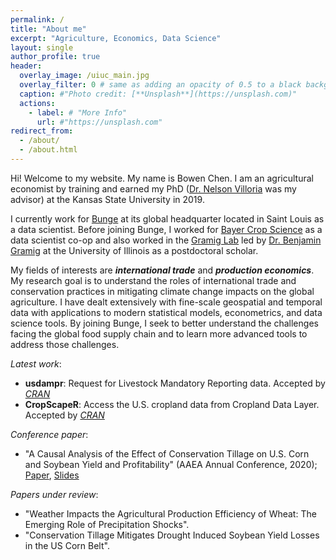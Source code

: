 ```yaml
---
permalink: /
title: "About me"
excerpt: "Agriculture, Economics, Data Science"
layout: single 
author_profile: true
header:
  overlay_image: /uiuc_main.jpg
  overlay_filter: 0 # same as adding an opacity of 0.5 to a black background
  caption: #"Photo credit: [**Unsplash**](https://unsplash.com)"
  actions:
    - label: # "More Info"
      url: #"https://unsplash.com"
redirect_from: 
  - /about/
  - /about.html
---
```


Hi! Welcome to my website. My name is Bowen Chen. I am an agricultural economist by training and earned my PhD ([Dr. Nelson Villoria](https://www.ageconomics.k-state.edu/directory/faculty_directory/villoria/index.html) was my advisor) at the Kansas State University in 2019. 

I currently work for [Bunge](https://www.bunge.com/) at its global headquarter located in Saint Louis as a data scientist. Before joining Bunge, I worked for [Bayer Crop Science](https://www.cropscience.bayer.com/) as a data scientist co-op and also worked in the [Gramig Lab](https://www.bengramig.com/) led by [Dr. Benjamin Gramig](https://ace.illinois.edu/directory/bgramig) at the University of Illinois as a postdoctoral scholar. 

My fields of interests are **_international trade_** and **_production economics_**. My research goal is to understand the roles of international trade and conservation practices in mitigating climate change impacts on the global agriculture. I have dealt extensively with fine-scale geospatial and temporal data with applications to modern statistical models, econometrics, and data science tools. By joining Bunge, I seek to better understand the challenges facing the global food supply chain and to learn more advanced tools to address those challenges. 
 

_Latest work_:
 - **usdampr**: Request for Livestock Mandatory Reporting data. Accepted by [_CRAN_](https://cran.r-project.org/web/packages/usdampr/index.html)   
 - **CropScapeR**: Access the U.S. cropland data from Cropland Data Layer. Accepted by [_CRAN_](https://cran.r-project.org/web/packages/CropScapeR/index.html)
 
_Conference paper_:
 - "A Causal Analysis of the Effect of Conservation Tillage on U.S. Corn and Soybean Yield and Profitability" (AAEA Annual Conference, 2020); [Paper](https://ageconsearch.umn.edu/record/304296?ln=en), [Slides](http://www.bwchen.com/files/Bowen_Chen_Tillage_AAEA_2020_Slide.pdf)
 
 _Papers under review_:    
 - "Weather Impacts the Agricultural Production Efficiency of Wheat: The Emerging Role of Precipitation Shocks".  
 - "Conservation Tillage Mitigates Drought Induced Soybean Yield Losses in the US Corn Belt". 
 



 

